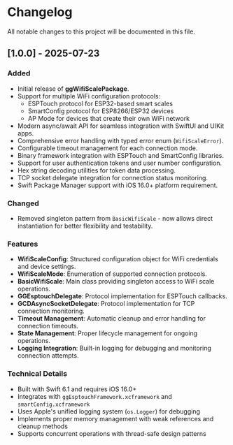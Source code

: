 # Changelog
All notable changes to this project will be documented in this file.

## [1.0.0] - 2025-07-23
### Added
- Initial release of **ggWifiScalePackage**.
- Support for multiple WiFi configuration protocols:
  - ESPTouch protocol for ESP32-based smart scales
  - SmartConfig protocol for ESP8266/ESP32 devices
  - AP Mode for devices that create their own WiFi network
- Modern async/await API for seamless integration with SwiftUI and UIKit apps.
- Comprehensive error handling with typed error enum (`WifiScaleError`).
- Configurable timeout management for each connection mode.
- Binary framework integration with ESPTouch and SmartConfig libraries.
- Support for user authentication tokens and user number configuration.
- Hex string decoding utilities for token data processing.
- TCP socket delegate integration for connection status monitoring.
- Swift Package Manager support with iOS 16.0+ platform requirement.

### Changed
- Removed singleton pattern from `BasicWifiScale` - now allows direct instantiation for better flexibility and testability.

### Features
- **WifiScaleConfig**: Structured configuration object for WiFi credentials and device settings.
- **WifiScaleMode**: Enumeration of supported connection protocols.
- **BasicWifiScale**: Main class providing singleton access to WiFi scale operations.
- **GGEsptouchDelegate**: Protocol implementation for ESPTouch callbacks.
- **GCDAsyncSocketDelegate**: Protocol implementation for TCP connection monitoring.
- **Timeout Management**: Automatic cleanup and error handling for connection timeouts.
- **State Management**: Proper lifecycle management for ongoing operations.
- **Logging Integration**: Built-in logging for debugging and monitoring connection attempts.

### Technical Details
- Built with Swift 6.1 and requires iOS 16.0+
- Integrates with `ggEsptouchFramework.xcframework` and `smartConfig.xcframework`
- Uses Apple's unified logging system (`os.Logger`) for debugging
- Implements proper memory management with weak references and cleanup methods
- Supports concurrent operations with thread-safe design patterns 
